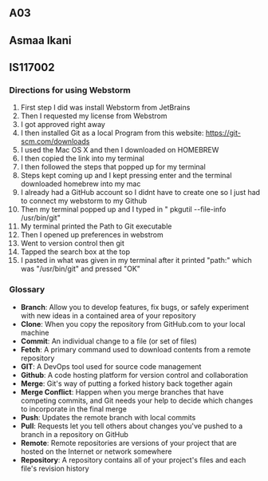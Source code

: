 ## A03
## Asmaa Ikani
## IS117002

### Directions for using Webstorm
1. First step I did was install Webstorm from JetBrains
2. Then I requested my license from Webstrom
3. I got approved right away
4. I then installed Git as a local Program from this website: https://git-scm.com/downloads
5. I used the Mac OS X and then I downloaded on HOMEBREW
6. I then copied the link into my terminal
7. I then followed the steps that popped up for my terminal
8. Steps kept coming up and I kept pressing enter and the terminal downloaded homebrew into my mac
10. I already had a GitHub account so I didnt have to create one so I just had to connect my webstorm to my Github
11. Then my terminal popped up and I typed in " pkgutil --file-info /usr/bin/git"
12. My terminal printed the Path to Git executable
13. Then I opened up preferences in webstrom
14. Went to version control then git 
15. Tapped the search box at the top 
16. I pasted in what was given in my terminal after it printed "path:" which was "/usr/bin/git" and pressed "OK"

### Glossary
- **Branch**: Allow you to develop features, fix bugs, or safely experiment with new ideas in a contained area of your repository
- **Clone**: When you copy the repository from GitHub.com to your local machine
- **Commit**: An individual change to a file (or set of files)
- **Fetch**: A primary command used to download contents from a remote repository
- **GIT**: A DevOps tool used for source code management
- **Github**: A code hosting platform for version control and collaboration
- **Merge**: Git's way of putting a forked history back together again
- **Merge Conflict**: Happen when you merge branches that have competing commits, and Git needs your help to decide which changes to incorporate in the final merge
- **Push**: Updates the remote branch with local commits
- **Pull**: Requests let you tell others about changes you've pushed to a branch in a repository on GitHub
- **Remote**: Remote repositories are versions of your project that are hosted on the Internet or network somewhere
- **Repository**: A repository contains all of your project's files and each file's revision history
